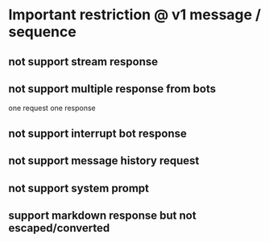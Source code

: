 Important restriction @ v1 message / sequence 
=============================================

## not support stream response

## not support multiple response from bots

one request one response

## not support interrupt bot response

## not support message history request

## not support system prompt

## support markdown response but not escaped/converted


